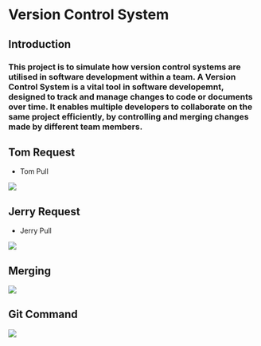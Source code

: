 # Version Control System

 ## Introduction
 ### This project is to simulate how version control systems are utilised in software development within a team. A Version Control System is a vital tool in software developemnt, designed to track and manage changes to code or documents over time. It enables multiple developers to collaborate on the same project efficiently, by controlling and merging changes made by different team members.

 ## Tom Request
 
 * Tom Pull
 
 ![](/img/Tom%20Pull%20request.png)

 ## Jerry Request

 * Jerry Pull 

 ![](/img/Jerry%20Pull.png)

 ## Merging

 ![](/img/Merging.png)

 ## Git Command

 ![](/img/Git%20Command.png)

 